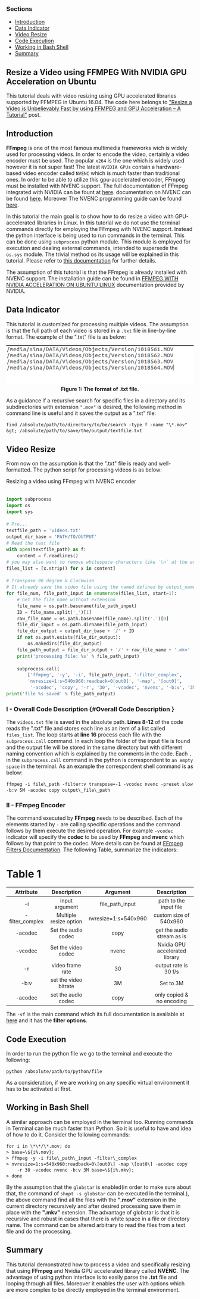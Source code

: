 
### Sections

-   [Introduction](#intro)
-   [Data Indicator](#DataIndicator)
-   [Video Resize](#Video%20Resize)
-   [Code Execution](#Code%20Execution)
-   [Working in Bash Shell](#Working%20in%20Bash%20Shell)
-   [Summary](#Summary)

Resize a Video using FFMPEG With NVIDIA GPU Acceleration on Ubuntu
------------------------------------------------------------------

This tutorial deals with video resizing using GPU accelerated libraries
supported by FFMPEG in Ubuntu 16.04. The code here belongs to ["Resize a Video is Unbelievably Fast by using FFMPEG and GPU Acceleration – A Tutorial"](https://machinelearningmindset.com/resize-a-video-is-unbelievably-fast-by-using-ffmpeg-and-gpu-acceleration-a-tutorial/) post.

<!--    #######################  ####################### ####################### #######################            -->
<!--    #######################  ####################### ####################### #######################            -->
<!--    #######################  ####################### ####################### #######################            -->
<!--    #######################  ####################### ####################### #######################            -->
Introduction
------------

**FFmpeg** is one of the most famous multimedia frameworks wich is
widely used for processing videos. In order to encode the video,
certainly a video encoder must be used. The popular
`x264` is the one which is widely used however it is not
super fast! The latest `NVIDIA GPUs` contain a
hardware-based video encoder called `NVENC` which is much
faster than traditional ones. In order to be able to utilize this
gpu-accelerated encoder, FFmpeg must be installed with NVENC support.
The full documentation of FFmpeg integrated with NVIDIA can be fount at
[here](https://developer.nvidia.com/ffmpeg). documentation on NVENC can
be found
[here](https://developer.nvidia.com/nvidia-video-codec-sdk#NVENCFeatures).
Moreover The NVENC programming guide can be found
[here](https://developer.nvidia.com/nvidia-video-codec-sdk#NVENCFeatures).

In this tutorial the main goal is to show how to do resize a video with
GPU-accelerated libraries in Linux. In this tutorial we do not use the
terminal commands directly for employing the FFmpeg with NVENC support.
Instead the python interface is being used to run commands in the
terminal. This can be done using `subprocess` python
module. This module is employed for execution and dealing external
commands, intended to supersede the `os.sys` module. The
trivial method os its usage will be explained in this tutorial. Please
refer to [this
documentation](https://docs.python.org/2/library/subprocess.html) for
further details.

The assumption of this tutorial is that the FFmpeg is already installed
with NVENC support. The installation guide can be found in [FFMPEG WITH
NVIDIA ACCELERATION ON UBUNTU
LINUX](http://developer.download.nvidia.com/compute/redist/ffmpeg/1511-patch/FFMPEG-with-NVIDIA-Acceleration-on-Ubuntu_UG_v01.pdf)
documentation provided by NVIDIA.

Data Indicator
--------------

This tutorial is customized for processing multiple videos. The
assumption is that the full path of each video is stored in a
`.txt` file in line-by-line format. The example of the
".txt" file is as below:

<p align="center">
  <img src="_images/txtfileformat.png"><br>
  <b>Figure 1: The format of .txt file.</b><br>
</p>


As a guidance if a recursive search for specific files in a directory
and its subdirectories with extension `".mov"` is
desired, the following method in command line is useful and it saves the
output as a ".txt" file:


```shell
find /absolute/path/to/directory/to/be/search -type f -name "\*.mov" &gt; /absolute/path/to/save/the/output/textfile.txt
```

Video Resize
------------

From now on the assumption is that the ".txt" file is ready and
well-formatted. The python script for processing videos is as below:


Resizing a video using FFmpeg with NVENC encoder


```python
 
import subprocess
import os
import sys

# Pre...
textfile_path = 'videos.txt'
output_dir_base = 'PATH/TO/OUTPUT'
# Read the text file
with open(textfile_path) as f:
    content = f.readlines()
# you may also want to remove whitespace characters like `\n` at the end of each line
files_list = [x.strip() for x in content]

# Transpose 90 degree & Clockwise
# It already save the video file using the named defined by output_name.
for file_num, file_path_input in enumerate(files_list, start=1):
    # Get the file name without extension
    file_name = os.path.basename(file_path_input)
    ID = file_name.split('_')[1]
    raw_file_name = os.path.basename(file_name).split('.')[0]
    file_dir_input = os.path.dirname(file_path_input)
    file_dir_output = output_dir_base + '/' + ID
    if not os.path.exists(file_dir_output):
        os.makedirs(file_dir_output)
    file_path_output = file_dir_output + '/' + raw_file_name + '.mkv'
    print('processing file: %s' % file_path_input)

    subprocess.call(
        ['ffmpeg', '-y', '-i', file_path_input, '-filter_complex', 
        'nvresize=1:s=540x960:readback=0[out0]', '-map', '[out0]',
         '-acodec', 'copy', '-r', '30', '-vcodec', 'nvenc', '-b:v', '3M', file_path_output])
print('file %s saved' % file_path_output)
```


### I - Overall Code Description {#Overall Code Description }

The `videos.txt` file is saved in the absolute path.
**Lines 8-12** of the code reads the ".txt" file and stores each line as
an item of a list called `files_list`. The loop starts
at **line 16** process each file with the
`subprocess.call` command. In each loop the folder of the
input file is found and the output file will be stored in the same
directory but with different naming convention which is explained by the
comments in the code. Each `,` in the `subprocess.call` command in the python is correspondent
to `an empty space` in the terminal. As an example the
correspondent shell command is as below:


```shell
ffmpeg -i file\_path -filter:v transpose=-1 -vcodec nvenc -preset slow -b:v 5M -acodec copy output\_file\_path
```

### II - FFmpeg Encoder

The command executed by **FFmpeg** needs to be described. Each of the
elements started by `-` are calling specific operations
and the command follows by them execute the desired operation. For
example `-vcodec` indicator will specify the **codec** to
be used by **FFmpeg** and **nvenc** which follows by that point to the
codec. More details can be found at [FFmpeg Filters
Documentation](http://ffmpeg.org/ffmpeg-filters.html). The following
Table, summarize the indicators:


Table 1
=======

  | Attribute      |    Description       |       Argument         |      Description |
  | :------------------: | :------------------------: | :----------------------: | :--------------------------------: |
  |-i              |   input argument      |     file\_path\_input  |    path to the input file|
 | -filter\_complex |  Multiple resize option  | nvresize=1:s=540x960|   custom size of 540x960|
  |-acodec      |      Set the audio codec   |   copy                |   get the audio stream as is|
 | -vcodec       |     Set the video codec   |   nvenc              |    Nvidia GPU accelerated library|
 | -r           |      video frame rate      |   30                 |    output rate is 30 f/s|
 | -b:v          |     set the video bitrate |   3M                 |    Set to 3M|
  |-acodec       |     set the audio codec   |   copy               |    only copied & no encoding|


The `-vf` is the main command which its full documentation is available at [here](https://ffmpeg.org/ffmpeg.html#filter_005foption) and it has the **filter options**.

Code Execution 
--------------

In order to run the python file we go to the terminal and execute the
following:

```shell
python /absolute/path/to/python/file
```
As a consideration, if we are working on any specific virtual
environment it has to be activated at first.

Working in Bash Shell
---------------------

A similar approach can be employed in the terminal too. Running commands
in Terminal can be much faster than Python. So it is useful to have and
idea of how to do it. Consider the following commands:


```shell
for i in \*\*/\*.mov; do
> base=\${i%.mov};
> ffmpeg -y -i file\_path\_input -filter\_complex
> nvresize=1:s=540x960:readback=0\[out0\] -map \[out0\] -acodec copy
    -r 30 -vcodec nvenc -b:v 3M base=\${i%.mkv};
> done
```
By the assumption that the `globstar` is enabled(in order
to make sure about that, the command of `shopt -s globstar` can be executed in the terminal.), the above
command find all the files with the **".mov"** extension in the current
directory recursively and after desired processing save them in place
with the **".mkv"** extension. The advantage of globstar is that it is
recursive and robust in cases that there is white space in a file or
directory name. The command can be altered arbitrary to read the files
from a text file and do the processing.

Summary
-------

This tutorial demonstrated how to process a video and specifically
resizing that using **FFmpeg** and Nvidia GPU accelerated library called
**NVENC**. The advantage of using python interface is to easily parse
the **.txt** file and looping through all files. Moreover it enables the
user with options which are more complex to be directly employed in the
terminal environment.

